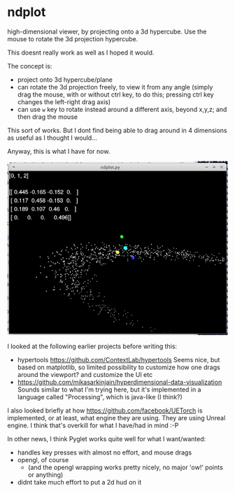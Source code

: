 # ndplot

high-dimensional viewer, by projecting onto a 3d hypercube.  Use the mouse to rotate the 3d projection hypercube.

This doesnt really work as well as I hoped it would.

The concept is:
- project onto 3d hypercube/plane
- can rotate the 3d projection freely, to view it from any angle (simply drag the mouse, with or without ctrl
key, to do this;  pressing ctrl key changes the left-right drag axis)
- can use `w` key to rotate instead around a different axis, beyond x,y,z; and then drag the mouse

This sort of works.  But I dont find being able to drag around in 4 dimensions as useful as I thought I would...

Anyway, this is what I have for now.

![](img/ndplot.png)

I looked at the following earlier projects before writing this:

- hypertools https://github.com/ContextLab/hypertools  Seems nice, but based on matplotlib, so limited possibility to customize how one drags around the viewport?  and customize the UI etc
- https://github.com/mikasarkinjain/hyperdimensional-data-visualization  Sounds similar to what I'm trying here, but it's implemented in a language called "Processing", which is java-like (I think?)

I also looked briefly at how https://github.com/facebook/UETorch is implemented, or at least, what engine they are using.  They are using Unreal engine.  I think that's overkill for what I have/had in mind :-P

In other news, I think Pyglet works quite well for what I want/wanted:
- handles key presses with almost no effort, and mouse drags
- opengl, of course
  - (and the opengl wrapping works pretty nicely, no major 'ow!' points or anything)
- didnt take much effort to put a 2d hud on it
